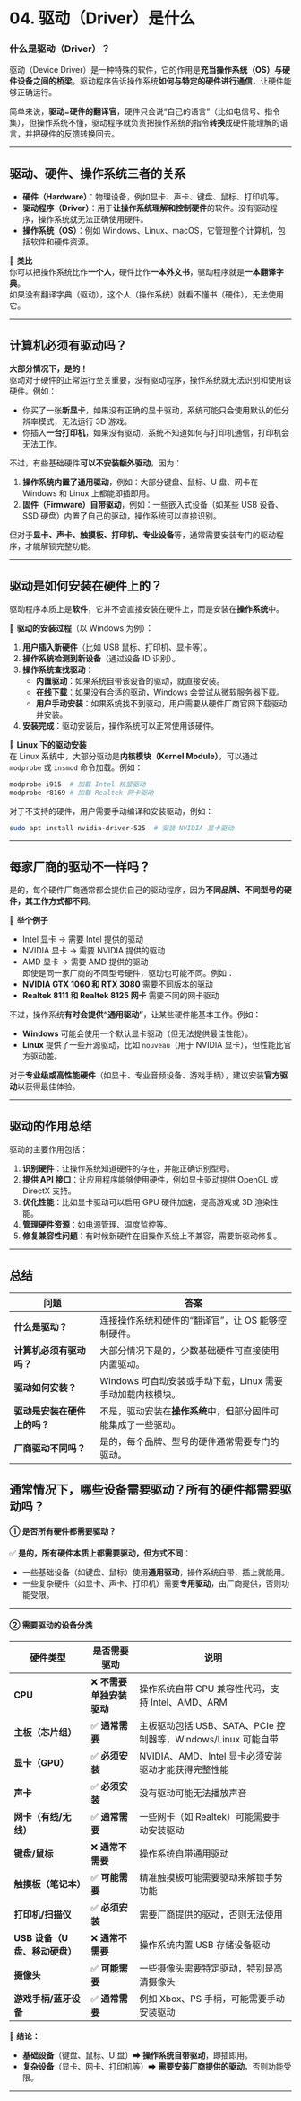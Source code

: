 # 04. 驱动（Driver）是什么
### **什么是驱动（Driver）？**  
驱动（Device Driver）是一种特殊的软件，它的作用是**充当操作系统（OS）与硬件设备之间的桥梁**。驱动程序告诉操作系统**如何与特定的硬件进行通信**，让硬件能够正确运行。  

简单来说，**驱动=硬件的翻译官**，硬件只会说“自己的语言”（比如电信号、指令集），但操作系统不懂，驱动程序就负责把操作系统的指令**转换**成硬件能理解的语言，并把硬件的反馈转换回去。

---

## **驱动、硬件、操作系统三者的关系**
- **硬件（Hardware）**：物理设备，例如显卡、声卡、键盘、鼠标、打印机等。
- **驱动程序（Driver）**：用于**让操作系统理解和控制硬件**的软件。没有驱动程序，操作系统就无法正确使用硬件。
- **操作系统（OS）**：例如 Windows、Linux、macOS，它管理整个计算机，包括软件和硬件资源。

🔹 **类比**  
你可以把操作系统比作**一个人**，硬件比作**一本外文书**，驱动程序就是**一本翻译字典**。  
如果没有翻译字典（驱动），这个人（操作系统）就看不懂书（硬件），无法使用它。

---

## **计算机必须有驱动吗？**
**大部分情况下，是的！**  
驱动对于硬件的正常运行至关重要，没有驱动程序，操作系统就无法识别和使用该硬件。例如：
- 你买了一张**新显卡**，如果没有正确的显卡驱动，系统可能只会使用默认的低分辨率模式，无法运行 3D 游戏。
- 你插入**一台打印机**，如果没有驱动，系统不知道如何与打印机通信，打印机会无法工作。

不过，有些基础硬件**可以不安装额外驱动**，因为：
1. **操作系统内置了通用驱动**，例如：大部分键盘、鼠标、U 盘、网卡在 Windows 和 Linux 上都能即插即用。
2. **固件（Firmware）自带驱动**，例如：一些嵌入式设备（如某些 USB 设备、SSD 硬盘）内置了自己的驱动，操作系统可以直接识别。

但对于**显卡、声卡、触摸板、打印机、专业设备**等，通常需要安装专门的驱动程序，才能解锁完整功能。

---

## **驱动是如何安装在硬件上的？**
驱动程序本质上是**软件**，它并不会直接安装在硬件上，而是安装在**操作系统**中。

🔹 **驱动的安装过程**（以 Windows 为例）：  
1. **用户插入新硬件**（比如 USB 鼠标、打印机、显卡等）。
2. **操作系统检测到新设备**（通过设备 ID 识别）。
3. **操作系统查找驱动**：
   - **内置驱动**：如果系统自带该设备的驱动，就直接安装。
   - **在线下载**：如果没有合适的驱动，Windows 会尝试从微软服务器下载。
   - **用户手动安装**：如果系统找不到驱动，用户需要从硬件厂商官网下载驱动并安装。
4. **安装完成**：驱动安装后，操作系统可以正常使用该硬件。

🔹 **Linux 下的驱动安装**  
在 Linux 系统中，大部分驱动是**内核模块（Kernel Module）**，可以通过 `modprobe` 或 `insmod` 命令加载。例如：
```bash
modprobe i915  # 加载 Intel 核显驱动
modprobe r8169 # 加载 Realtek 网卡驱动
```
对于不支持的硬件，用户需要手动编译和安装驱动，例如：
```bash
sudo apt install nvidia-driver-525  # 安装 NVIDIA 显卡驱动
```

---

## **每家厂商的驱动不一样吗？**
是的，每个硬件厂商通常都会提供自己的驱动程序，因为**不同品牌、不同型号的硬件，其工作方式都不同**。  

🔹 **举个例子**  
- Intel 显卡 → 需要 Intel 提供的驱动
- NVIDIA 显卡 → 需要 NVIDIA 提供的驱动
- AMD 显卡 → 需要 AMD 提供的驱动  
即使是同一家厂商的不同型号硬件，驱动也可能不同。例如：
- **NVIDIA GTX 1060 和 RTX 3080** 需要不同版本的驱动
- **Realtek 8111 和 Realtek 8125 网卡** 需要不同的网卡驱动

不过，操作系统**有时会提供“通用驱动”**，让某些硬件能基本工作。例如：
- **Windows** 可能会使用一个默认显卡驱动（但无法提供最佳性能）。
- **Linux** 提供了一些开源驱动，比如 `nouveau`（用于 NVIDIA 显卡），但性能比官方驱动差。

对于**专业级或高性能硬件**（如显卡、专业音频设备、游戏手柄），建议安装**官方驱动**以获得最佳体验。

---

## **驱动的作用总结**
驱动的主要作用包括：
1. **识别硬件**：让操作系统知道硬件的存在，并能正确识别型号。
2. **提供 API 接口**：让应用程序能够使用硬件，例如显卡驱动提供 OpenGL 或 DirectX 支持。
3. **优化性能**：比如显卡驱动可以启用 GPU 硬件加速，提高游戏或 3D 渲染性能。
4. **管理硬件资源**：如电源管理、温度监控等。
5. **修复兼容性问题**：有时候新硬件在旧操作系统上不兼容，需要新驱动修复。

---

## **总结**
| **问题** | **答案** |
|----------|----------|
| **什么是驱动？** | 连接操作系统和硬件的“翻译官”，让 OS 能够控制硬件。 |
| **计算机必须有驱动吗？** | 大部分情况下是的，少数基础硬件可直接使用内置驱动。 |
| **驱动如何安装？** | Windows 可自动安装或手动下载，Linux 需要手动加载内核模块。 |
| **驱动是安装在硬件上的吗？** | 不是，驱动安装在**操作系统**中，但部分固件可能集成了一些驱动。 |
| **厂商驱动不同吗？** | 是的，每个品牌、型号的硬件通常需要专门的驱动。 |

## **通常情况下，哪些设备需要驱动？所有的硬件都需要驱动吗？**  

#### **① 是否所有硬件都需要驱动？**  
✅ **是的，所有硬件本质上都需要驱动，但方式不同**：
- 一些基础设备（如键盘、鼠标）使用**通用驱动**，操作系统自带，插上就能用。
- 一些复杂硬件（如显卡、声卡、打印机）需要**专用驱动**，由厂商提供，否则功能受限。

---

#### **② 需要驱动的设备分类**
| 硬件类型 | 是否需要驱动 | 说明 |
|----------|--------------|-------------|
| **CPU** | ❌ **不需要单独安装驱动** | 操作系统自带 CPU 兼容性代码，支持 Intel、AMD、ARM |
| **主板（芯片组）** | ✅ **通常需要** | 主板驱动包括 USB、SATA、PCIe 控制器等，Windows/Linux 可能自带 |
| **显卡（GPU）** | ✅ **必须安装** | NVIDIA、AMD、Intel 显卡必须安装驱动才能获得完整性能 |
| **声卡** | ✅ **必须安装** | 没有驱动可能无法播放声音 |
| **网卡（有线/无线）** | ✅ **通常需要** | 一些网卡（如 Realtek）可能需要手动安装驱动 |
| **键盘/鼠标** | ❌ **通常不需要** | 操作系统自带通用驱动 |
| **触摸板（笔记本）** | ✅ **可能需要** | 精准触摸板可能需要驱动来解锁手势功能 |
| **打印机/扫描仪** | ✅ **必须安装** | 需要厂商提供的驱动，否则无法使用 |
| **USB 设备（U 盘、移动硬盘）** | ❌ **通常不需要** | 操作系统内置 USB 存储设备驱动 |
| **摄像头** | ✅ **可能需要** | 一些摄像头需要特定驱动，特别是高清摄像头 |
| **游戏手柄/蓝牙设备** | ✅ **通常需要** | 例如 Xbox、PS 手柄，可能需要手动安装驱动 |

**🔹 结论：**  
- **基础设备**（键盘、鼠标、U 盘）➡ **操作系统自带驱动**，即插即用。  
- **复杂设备**（显卡、网卡、打印机等）➡ **需要安装厂商提供的驱动**，否则功能受限。

---
